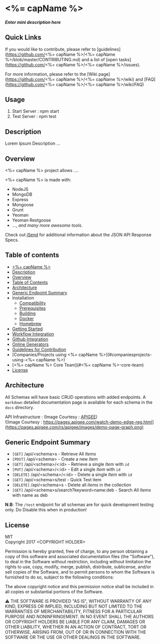 # <%= capName %>

##### _Enter mini description here_

## Quick Links

If you would like to contribute, please refer to [guidelines](https://github.com/<%= capName %>/<%= capName %>/blob/master/CONTRIBUTING.md) and a list of [open tasks](https://github.com/<%= capName %>/<%= capName %>/issues).

For more information, please refer to the [Wiki page](https://github.com/<%= capName %>/<%= capName %>/wiki) and [FAQ](https://github.com/<%= capName %>/<%= capName %>/wiki/FAQ)

## Usage

1. Start Server : npm start
2. Test Server : npm test

## Description

Lorem Ipsum Description ...

## Overview

<%= capName %> project allows ....

<%= capName %> is made with:

-   NodeJS
-   MongoDB
-   Express
-   Mongoose
-   Grunt
-   Yeoman
-   Yeoman Restgoose
-   ..., _and many more awesome tools_.

Check out [jSend](https://labs.omniti.com/labs/jsend) for additional information about the JSON API Response Specs.

## Table of contents

-   [<%= capName %>](#awesome-api-generator)
-   [Description](#Description)
-   [Overview](#overview)
-   [Table of Contents](#table-of-contents)
-   [Architecture](#Architecture)
-   [Generic Endpoint Summary](#Generic-Endpoint-Summary)
-   Installation
    -   [Compatibility](#compatibility)
    -   [Prerequisites](#prerequisites)
    -   [Building](#building)
    -   [Docker](#docker)
    -   [Homebrew](#homebrew)
-   [Getting Started](#getting-started)
-   [Workflow Integration](#workflow-integration)
-   [Github Integration](#github-integration)
-   [Online Generators](#online-generators)
-   [Guidelines for Contribution](https://github.com/awesome-api-generator/awesome-api-generator/wiki/Guidelines-for-Contribution)
-   [Companies/Projects using <%= capName %>](#companiesprojects-using-<%= capName %>)
-   [<%= capName %> Core Team](#<%= capName %>-core-team)
-   [License](#license)

## Architecture

All Schemas will have basic CRUD operations with added endpoints. A `markdown` detailed documentation page is available for each schema in the `docs` directory.

API Infrastructure : (Image Courtesy : [APIGEE](https://pages.apigee.com/watch-demo-edge-reg.html))  
![Image Courtesy : https://pages.apigee.com/watch-demo-edge-reg.html](https://pages.apigee.com/rs/apigee/images/demo-page-graph.png)

## Generic Endpoint Summary

-   `[GET]` /api/\<schema>s - Retrieve All _Items_
-   `[POST]` /api/\<schema> - Create a new _Item_
-   `[GET]` /api/\<schema>/<:id> - Retrieve a single _Item_ with `id`
-   `[PUT]` /api/\<schema>/<:id> - Edit a single _Item_ with `id`
-   `[DELETE]` /api/\<schema>/<:id> - Delete a single _Item_ with `id`
-   `[GET]` /api/\<schema>s/test - Quick Test item
-   `[DELETE]` /api/\<schema>s - Delete all _items_ in the collection
-   `[GET]` /api/\<schema>s/search?keyword=name:deb - Search All _Items_ with name as deb

**N.B**: The `/test` endpoint for all schemas are for quick development testing only. Do Disable this when in production!

## License

MIT  
Copyright 2017 \<COPYRIGHT HOLDER>

Permission is hereby granted, free of charge, to any person obtaining a copy of this software and associated documentation files (the "Software"), to deal in the Software without restriction, including without limitation the rights to use, copy, modify, merge, publish, distribute, sublicense, and/or sell copies of the Software, and to permit persons to whom the Software is furnished to do so, subject to the following conditions:

The above copyright notice and this permission notice shall be included in all copies or substantial portions of the Software.

:warning: THE SOFTWARE IS PROVIDED "AS IS", WITHOUT WARRANTY OF ANY KIND, EXPRESS OR IMPLIED, INCLUDING BUT NOT LIMITED TO THE WARRANTIES OF MERCHANTABILITY, FITNESS FOR A PARTICULAR PURPOSE AND NONINFRINGEMENT. IN NO EVENT SHALL THE AUTHORS OR COPYRIGHT HOLDERS BE LIABLE FOR ANY CLAIM, DAMAGES OR OTHER LIABILITY, WHETHER IN AN ACTION OF CONTRACT, TORT OR OTHERWISE, ARISING FROM, OUT OF OR IN CONNECTION WITH THE SOFTWARE OR THE USE OR OTHER DEALINGS IN THE SOFTWARE.
